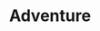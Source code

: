 ---
title: Adventure
image: "http://images.magnifiedjoy.com/Home/adventure-gome-evie.jpg"
link-label: "Live Vicariously Through Our Adventures"
link: personal
---